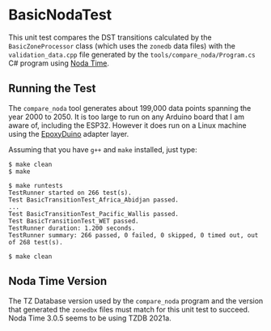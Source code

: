 # BasicNodaTest

This unit test compares the DST transitions calculated by the
`BasicZoneProcessor` class (which uses the `zonedb` data files) with the
`validation_data.cpp` file generated by the `tools/compare_noda/Program.cs` C#
program using [Noda Time](https://nodatime.org/).

## Running the Test

The `compare_noda` tool generates about 199,000 data points spanning the year
2000 to 2050. It is too large to run on any Arduino board that I am aware of,
including the ESP32. However it does run on a Linux machine using the
[EpoxyDuino](https://github.com/bxparks/EpoxyDuino) adapter layer.

Assuming that you have `g++` and `make` installed, just type:
```
$ make clean
$ make

$ make runtests
TestRunner started on 266 test(s).
Test BasicTransitionTest_Africa_Abidjan passed.
...
Test BasicTransitionTest_Pacific_Wallis passed.
Test BasicTransitionTest_WET passed.
TestRunner duration: 1.200 seconds.
TestRunner summary: 266 passed, 0 failed, 0 skipped, 0 timed out, out of 268 test(s).

$ make clean
```

## Noda Time Version

The TZ Database version used by the `compare_noda` program and the
version that generated the `zonedbx` files must match for this unit test to
succeed. Noda Time 3.0.5 seems to be using TZDB 2021a.
